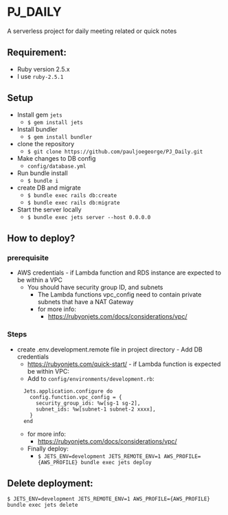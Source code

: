# PJ_DAILY

A serverless project for daily meeting related or quick notes 

## Requirement:
  - Ruby version 2.5.x
  - I use `ruby-2.5.1`
  
## Setup
- Install gem `jets`
   - `$ gem install jets`
- Install bundler
  - `$ gem install bundler`
- clone the repository
  - `$ git clone https://github.com/pauljoegeorge/PJ_Daily.git`
- Make changes to DB config
   - `config/database.yml`
- Run bundle install
  - `$ bundle i`
- create DB and migrate
  - `$ bundle exec rails db:create`
  - `$ bundle exec rails db:migrate`
- Start the server locally 
  - `$ bundle exec jets server --host 0.0.0.0`
  
## How to deploy?
### prerequisite
   - AWS credentials
    - if Lambda function and RDS instance are expected to be within a VPC
      - You should have security group ID, and subnets
        - The Lambda functions vpc_config need to contain private subnets that have a NAT Gateway
        - for more info: 
          - https://rubyonjets.com/docs/considerations/vpc/
          
### Steps
   - create .env.development.remote file in project directory
    - Add DB credentials
      - https://rubyonjets.com/quick-start/
    - if Lambda function is expected be  within VPC:
      - Add to `config/environments/development.rb`: 
      ```
        Jets.application.configure do
          config.function.vpc_config = {
            security_group_ids: %w[sg-1 sg-2],
            subnet_ids: %w[subnet-1 subnet-2 xxxx],
          }
        end
      ```
      - for more info:
        - https://rubyonjets.com/docs/considerations/vpc/
     - Finally deploy:
       - `$ JETS_ENV=development JETS_REMOTE_ENV=1 AWS_PROFILE={AWS_PROFILE} bundle exec jets deploy`
     
     
## Delete deployment: 
  `$ JETS_ENV=development JETS_REMOTE_ENV=1 AWS_PROFILE={AWS_PROFILE} bundle exec jets delete`
